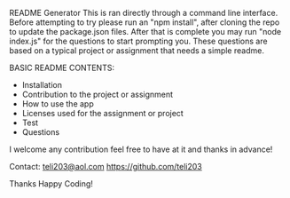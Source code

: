 README Generator
This is ran directly through a command line interface. Before attempting to try please run an "npm install", after cloning the repo to update the package.json files. After that is complete you may run "node index.js" for the questions to start prompting you. These questions are based on a typical project or assignment that needs a simple readme.


BASIC README CONTENTS:
* Installation
* Contribution to the project or assignment
* How to use the app
* Licenses used for the assignment or project
* Test
* Questions  

I welcome any contribution feel free to have at it and thanks in advance!

Contact:
teli203@aol.com
https://github.com/teli203


Thanks Happy Coding!
